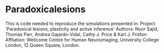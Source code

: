 # Paradoxicalesions

This is code needed to reproduce the simulations presented in:
Project: 'Paradoxical lesions, plasticity and active inference'
Authors: Noor Sajid, Thomas Parr, Andrea Gajardo-Vidal, Cathy J. Price & Karl J. Friston
Affliation: Wellcome Centre for Human Neuroimaging, University College London, 12 Queen Square, London.
